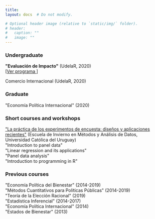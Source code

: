 ```yaml
---
title: 
layout: docs  # Do not modify.

# Optional header image (relative to `static/img/` folder).
# header:
#   caption: ""
#   image: ""
---
```



### Undergraduate  


**"Evaluación de Impacto"** (UdelaR, 2020)  
[[Ver programa <i class="fas fa-file-pdf" padding_left="3"></i>](ImpactEvaluation/Programa2020_EvaluacionImpacto.pdf)]    

Comercio Internacional (UdelaR, 2020)


### Graduate

"Economía Política Internacional" (2020)

### Short courses and workshops
["La práctica de los experimentos de encuesta: diseños y aplicaciones recientes"](SurveyExperiments/programa-survey-experiments-2019) (Escuela de Invierno en Métodos y Análisis de Datos, Universidad Católica del Uruguay)  
"Introduction to panel data"  
"Linear regression and its applications"  
"Panel data analysis"  
"Introduction to programming in R"  



### Previous courses
"Economía Política del Bienestar" (2014-2019)  
"Métodos Cuantitativos para Políticas Públicas" (2014-2019)  
"Teoría de la Elección Racional" (2019)   
"Estadística Inferencial" (2014-2017)  
"Economía Política Internacional" (2014)  
"Estados de Bienestar" (2013)  
<!--
Graduate Teaching Assistant (GTA): Advanced Research Methods" (University of Essex, 2009-2012); "Political Explanation and Research Methods" (University of Essex, 2009-2012); "Introduction to Time Series Regression Analysis" (Essex Summer School, 2012); "Panel Data Analysis for Comparative Research"  (Essex Summer School, 2011 ); "Pooled Time-Series Cross-Sectional Analysis" (Essex Summer School, 2011 ); "Introduction to STATA" (Essex Summer School, 2010); "Intermediate Programming in STATA" (Essex Summer School, 2010); "Applying Regression" (Essex Summer School, 2010).
 -->

<!-- *Instructor, Instituto Nacional de Evaluación Educativa (INEEd).*
"Módulo 3: Estadística inferencial and multivariada", (12hs) \hfill 2018  
Materiales docentes: **Presentaciones de clase**; **Laboratorios** (pauta, programación, and datos de investigación educativa). \normalsize
 -->
